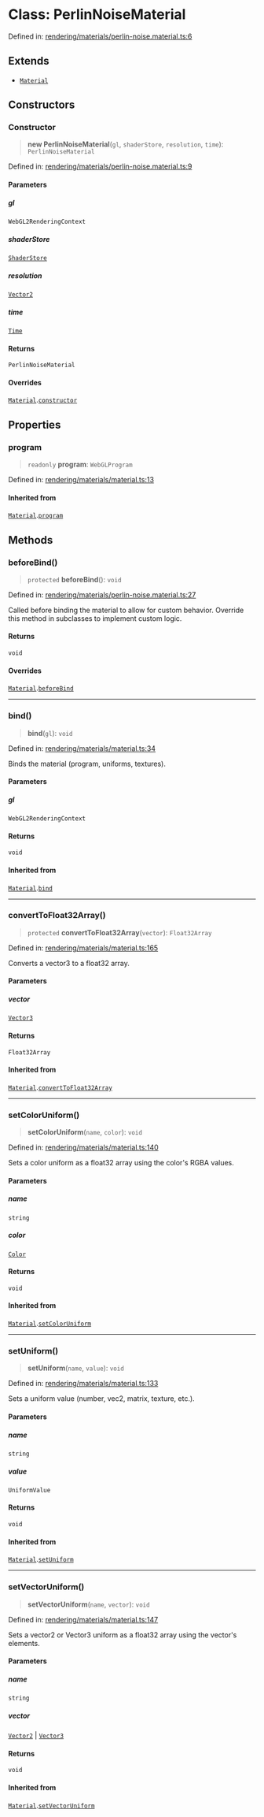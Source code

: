 # Class: PerlinNoiseMaterial

Defined in: [rendering/materials/perlin-noise.material.ts:6](https://github.com/Forge-Game-Engine/Forge/blob/6eae4e51dbdc502818b1c2f3a3ffce9e4a1fd125/src/rendering/materials/perlin-noise.material.ts#L6)

## Extends

- [`Material`](Material.md)

## Constructors

### Constructor

> **new PerlinNoiseMaterial**(`gl`, `shaderStore`, `resolution`, `time`): `PerlinNoiseMaterial`

Defined in: [rendering/materials/perlin-noise.material.ts:9](https://github.com/Forge-Game-Engine/Forge/blob/6eae4e51dbdc502818b1c2f3a3ffce9e4a1fd125/src/rendering/materials/perlin-noise.material.ts#L9)

#### Parameters

##### gl

`WebGL2RenderingContext`

##### shaderStore

[`ShaderStore`](ShaderStore.md)

##### resolution

[`Vector2`](Vector2.md)

##### time

[`Time`](Time.md)

#### Returns

`PerlinNoiseMaterial`

#### Overrides

[`Material`](Material.md).[`constructor`](Material.md#constructor)

## Properties

### program

> `readonly` **program**: `WebGLProgram`

Defined in: [rendering/materials/material.ts:13](https://github.com/Forge-Game-Engine/Forge/blob/6eae4e51dbdc502818b1c2f3a3ffce9e4a1fd125/src/rendering/materials/material.ts#L13)

#### Inherited from

[`Material`](Material.md).[`program`](Material.md#program)

## Methods

### beforeBind()

> `protected` **beforeBind**(): `void`

Defined in: [rendering/materials/perlin-noise.material.ts:27](https://github.com/Forge-Game-Engine/Forge/blob/6eae4e51dbdc502818b1c2f3a3ffce9e4a1fd125/src/rendering/materials/perlin-noise.material.ts#L27)

Called before binding the material to allow for custom behavior.
Override this method in subclasses to implement custom logic.

#### Returns

`void`

#### Overrides

[`Material`](Material.md).[`beforeBind`](Material.md#beforebind)

***

### bind()

> **bind**(`gl`): `void`

Defined in: [rendering/materials/material.ts:34](https://github.com/Forge-Game-Engine/Forge/blob/6eae4e51dbdc502818b1c2f3a3ffce9e4a1fd125/src/rendering/materials/material.ts#L34)

Binds the material (program, uniforms, textures).

#### Parameters

##### gl

`WebGL2RenderingContext`

#### Returns

`void`

#### Inherited from

[`Material`](Material.md).[`bind`](Material.md#bind)

***

### convertToFloat32Array()

> `protected` **convertToFloat32Array**(`vector`): `Float32Array`

Defined in: [rendering/materials/material.ts:165](https://github.com/Forge-Game-Engine/Forge/blob/6eae4e51dbdc502818b1c2f3a3ffce9e4a1fd125/src/rendering/materials/material.ts#L165)

Converts a vector3 to a float32 array.

#### Parameters

##### vector

[`Vector3`](Vector3.md)

#### Returns

`Float32Array`

#### Inherited from

[`Material`](Material.md).[`convertToFloat32Array`](Material.md#converttofloat32array)

***

### setColorUniform()

> **setColorUniform**(`name`, `color`): `void`

Defined in: [rendering/materials/material.ts:140](https://github.com/Forge-Game-Engine/Forge/blob/6eae4e51dbdc502818b1c2f3a3ffce9e4a1fd125/src/rendering/materials/material.ts#L140)

Sets a color uniform as a float32 array using the color's RGBA values.

#### Parameters

##### name

`string`

##### color

[`Color`](Color.md)

#### Returns

`void`

#### Inherited from

[`Material`](Material.md).[`setColorUniform`](Material.md#setcoloruniform)

***

### setUniform()

> **setUniform**(`name`, `value`): `void`

Defined in: [rendering/materials/material.ts:133](https://github.com/Forge-Game-Engine/Forge/blob/6eae4e51dbdc502818b1c2f3a3ffce9e4a1fd125/src/rendering/materials/material.ts#L133)

Sets a uniform value (number, vec2, matrix, texture, etc.).

#### Parameters

##### name

`string`

##### value

`UniformValue`

#### Returns

`void`

#### Inherited from

[`Material`](Material.md).[`setUniform`](Material.md#setuniform)

***

### setVectorUniform()

> **setVectorUniform**(`name`, `vector`): `void`

Defined in: [rendering/materials/material.ts:147](https://github.com/Forge-Game-Engine/Forge/blob/6eae4e51dbdc502818b1c2f3a3ffce9e4a1fd125/src/rendering/materials/material.ts#L147)

Sets a vector2 or Vector3 uniform as a float32 array using the vector's elements.

#### Parameters

##### name

`string`

##### vector

[`Vector2`](Vector2.md) | [`Vector3`](Vector3.md)

#### Returns

`void`

#### Inherited from

[`Material`](Material.md).[`setVectorUniform`](Material.md#setvectoruniform)
